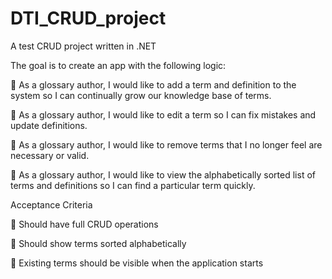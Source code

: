 # DTI_CRUD_project
A test CRUD project written in .NET

The goal is to create an app with the following logic: 

 As a glossary author, I would like to add a term and definition to the system so I can
continually grow our knowledge base of terms.

 As a glossary author, I would like to edit a term so I can fix mistakes and update
definitions.

 As a glossary author, I would like to remove terms that I no longer feel are necessary or
valid.

 As a glossary author, I would like to view the alphabetically sorted list of terms and
definitions so I can find a particular term quickly.

Acceptance Criteria

 Should have full CRUD operations

 Should show terms sorted alphabetically

 Existing terms should be visible when the application starts

